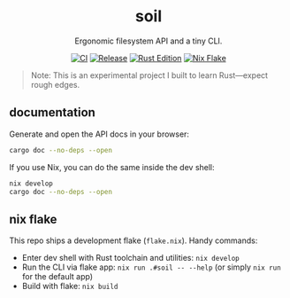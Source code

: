 <div align="center">

# soil

Ergonomic filesystem API and a tiny CLI.

[![CI](https://github.com/alDuncanson/soil/actions/workflows/ci.yml/badge.svg?branch=main)](https://github.com/alDuncanson/soil/actions/workflows/ci.yml)
[![Release](https://img.shields.io/github/v/release/alDuncanson/soil?sort=semver)](https://github.com/alDuncanson/soil/releases)
[![Rust Edition](https://img.shields.io/badge/edition-2024-black?logo=rust)](https://doc.rust-lang.org/edition-guide/rust-2024/)
[![Nix Flake](https://img.shields.io/badge/Nix-flake-5277C3?logo=nixos&logoColor=white)](flake.nix)

</div>

> Note: This is an experimental project I built to learn Rust—expect rough edges.

## documentation

Generate and open the API docs in your browser:

```sh
cargo doc --no-deps --open
```

If you use Nix, you can do the same inside the dev shell:

```sh
nix develop
cargo doc --no-deps --open
```

## nix flake

This repo ships a development flake (`flake.nix`). Handy commands:

- Enter dev shell with Rust toolchain and utilities: `nix develop`
- Run the CLI via flake app: `nix run .#soil -- --help` (or simply `nix run` for the default app)
- Build with flake: `nix build`

